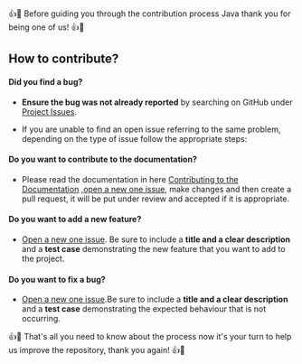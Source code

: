 :+1::tada: Before guiding you through the contribution process Java thank you for being one of us! :+1::tada:

## How to contribute?

#### **Did you find a bug?**

- **Ensure the bug was not already reported** by searching on GitHub under [Project Issues](https://github.com/yonhbu/Java/issues).

- If you are unable to find an open issue referring to the same problem, depending on the type of issue follow the appropriate steps:

#### **Do you want to contribute to the documentation?**

- Please read the documentation in here [Contributing to the Documentation]() ,[open a new one issue](https://github.com/yonhbu/Java/issues/new), make changes and then create a pull request, it will be put under review and accepted if it is appropriate.

#### **Do you want to add a new feature?**

- [Open a new one issue](https://github.com/yonhbu/Java/issues/new). Be sure to include a **title and a clear description** and a **test case** demonstrating the new feature that you want to add to the project.

#### **Do you want to fix a bug?**

- [Open a new one issue](https://github.com/yonhbu/Java/issues/new).Be sure to include a **title and a clear description** and a **test case** demonstrating the expected behaviour that is not occurring.


:+1::tada: That's all you need to know about the process now it's your turn to help us improve the repository, thank you again! :+1::tada:
